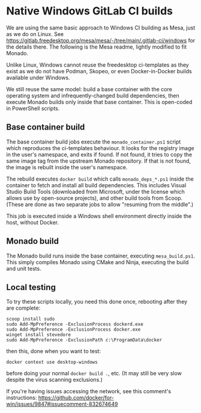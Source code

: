 # Native Windows GitLab CI builds

<!--
# Copyright 2019-2022, Mesa contributors
# Copyright 2022, Collabora, Ltd.
# SPDX-License-Identifier: MIT

Based on https://gitlab.freedesktop.org/mesa/mesa/-/blob/8396df5ad90aeb6ab2267811aba2187954562f81/.gitlab-ci/windows/README.md
-->

We are using the same basic approach to Windows CI building as Mesa, just as we
do on Linux. See
<https://gitlab.freedesktop.org/mesa/mesa/-/tree/main/.gitlab-ci/windows> for
the details there. The following is the Mesa readme, lightly modified to fit
Monado.

Unlike Linux, Windows cannot reuse the freedesktop ci-templates as they exist
as we do not have Podman, Skopeo, or even Docker-in-Docker builds available
under Windows.

We still reuse the same model: build a base container with the core operating
system and infrequently-changed build dependencies, then execute Monado builds
only inside that base container. This is open-coded in PowerShell scripts.

## Base container build

The base container build jobs execute the `monado_container.ps1` script which
reproduces the ci-templates behaviour. It looks for the registry image in
the user's namespace, and exits if found. If not found, it tries to copy
the same image tag from the upstream Monado repository. If that is not found,
the image is rebuilt inside the user's namespace.

The rebuild executes `docker build` which calls `monado_deps_*.ps1` inside the
container to fetch and install all build dependencies. This includes Visual
Studio Build Tools (downloaded from Microsoft, under the license which
allows use by open-source projects), and other build tools from Scoop.
(These are done as two separate jobs to allow "resuming from the middle".)

This job is executed inside a Windows shell environment directly inside the
host, without Docker.

## Monado build

The Monado build runs inside the base container, executing `mesa_build.ps1`.
This simply compiles Monado using CMake and Ninja, executing the build and
unit tests.

## Local testing

To try these scripts locally, you need this done once, rebooting after they are complete:

```pwsh
scoop install sudo
sudo Add-MpPreference -ExclusionProcess dockerd.exe
sudo Add-MpPreference -ExclusionProcess docker.exe
winget install stevedore
sudo Add-MpPreference -ExclusionPath c:\ProgramData\docker
```

then this, done when you want to test:

```pwsh
docker context use desktop-windows
```

before doing your normal `docker build .`, etc. (It may still be very slow
despite the virus scanning exclusions.)

If you're having issues accessing the network, see this comment's instructions:
<https://github.com/docker/for-win/issues/9847#issuecomment-832674649>
